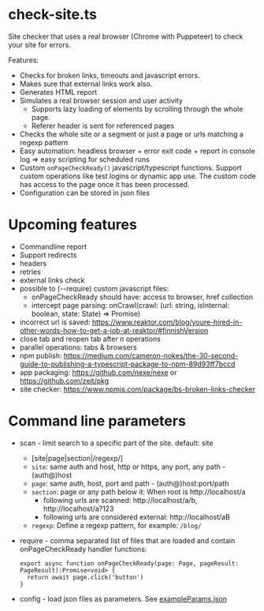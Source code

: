 # check-site.ts

Site checker that uses a real browser (Chrome with Puppeteer) to check your site for errors.

Features:
* Checks for broken links, timeouts and javascript errors.
* Makes sure that external links work also. 
* Generates HTML report
* Simulates a real browser session and user activity
  * Supports lazy loading of elements by scrolling through the whole page.
  * Referer header is sent for referenced pages
* Checks the whole site or a segment or just a page or urls matching a regexp pattern 
* Easy automation: headless browser + error exit code + report in console log => easy scripting for scheduled runs
* Custom `onPageCheckReady()` javascript/typescript functions. Support custom operations like test logins or dynamic app use. The custom code has access to the page once it has been processed.
* Configuration can be stored in json files

# Upcoming features
* Commandline report
* Support redirects
* headers
* retries
* external links check
* possible to (--require) custom javascript files:
  * onPageCheckReady should have: access to browser, href collection
  * intercept page parsing: onCrawl(crawl: (url: string, isInternal: boolean, state: State) => Promise<PageResult>)
* incorrect url is saved: https://www.reaktor.com/blog/youre-hired-in-other-words-how-to-get-a-job-at-reaktor/#finnishVersion
* close tab and reopen tab after n operations
* parallel operations: tabs & browsers
* npm publish: https://medium.com/cameron-nokes/the-30-second-guide-to-publishing-a-typescript-package-to-npm-89d93ff7bccd
* app packaging: https://github.com/nexe/nexe or https://github.com/zeit/pkg
* site checker: https://www.npmjs.com/package/bs-broken-links-checker

# Command line parameters

* scan - limit search to a specific part of the site. default: site
  * [site|page|section|/regexp/]
  * `site`: same auth and host, http or https, any port, any path - (auth@)host
  * `page`: same auth, host, port and path - (auth@)host:port/path
  * `section`: page or any path below it: When root is http://localhost/a
    * following urls are scanned: http://localhost/a/b, http://localhost/a?123
    * following urls are considered external: http://localhost/aB  
  * `regexp`: Define a regexp pattern, for example: `/blog/`
  
* require - comma separated list of files that are loaded and contain onPageCheckReady handler functions:

      export async function onPageCheckReady(page: Page, pageResult: PageResult):Promise<void> {
        return await page.click('button')
      }
      
* config - load json files as parameters. See [exampleParams.json](exampleParams.json)